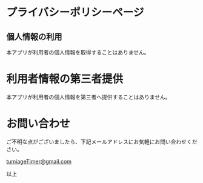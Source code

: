 # プライバシーポリシーページ



## 個人情報の利用

本アプリが利用者の個人情報を取得することはありません。

# 利用者情報の第三者提供

本アプリが利用者の個人情報を第三者へ提供することはありません。

# お問い合わせ

ご不明な点がございましたら、下記メールアドレスにお気軽にお問い合わせください。

tumiageTimer@gmail.com

以上
